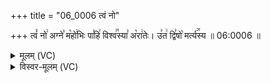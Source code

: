 +++
title = "06_0006 त्वं नो"

+++
त्वं꣡ नो꣢ अग्ने꣣ म꣡हो꣢भिः पा꣣हि꣢ विश्व꣢꣯स्या꣣ अ꣡रा꣢तेः। उ꣣त꣢ द्वि꣣षो꣡ मर्त्य꣢꣯स्य ॥ 06:0006 ॥

<details><summary>मूलम् (VC)</summary>

त्वं꣡ नो꣢ अग्ने꣣ म꣡हो꣢भिः पा꣣हि꣡ विश्व꣢꣯स्या꣣ अ꣡रा꣢तेः । उ꣣त꣢ द्वि꣣षो꣡ मर्त्य꣢꣯स्य ॥६॥
</details>

<details><summary>विस्वर-मूलम् (VC)</summary>

त्वं नो अग्ने महोभिः पाहि विश्वस्या अरातेः । उत द्विषो मर्त्यस्य ॥६॥
</details>
